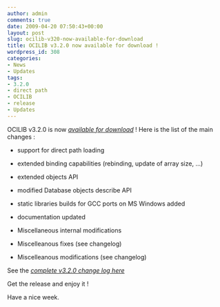 ```yaml
---
author: admin
comments: true
date: 2009-04-20 07:50:43+00:00
layout: post
slug: ocilib-v320-now-available-for-download
title: OCILIB v3.2.0 now available for download !
wordpress_id: 308
categories:
- News
- Updates
tags:
- 3.2.0
- direct path
- OCILIB
- release
- Updates
---
```


  

OCILIB v3.2.0 is now [_available for download_](http://orclib.sourceforge.net/download/) ! Here is the list of the main changes :



  
  * support  for direct path loading

  
  * extended binding capabilities (rebinding, update of array size, ...)

  
  * extended objects API

  
  * modified Database objects describe API

  
  * static libraries builds for GCC ports on MS Windows added

  
  * documentation updated

  
  * Miscellaneous internal modifications

  
  * Miscelleanous fixes (see changelog)

  
  * Miscelleanous modifications (see changelog)


See the [_complete v3.2.0 change log here_](http://orclib.sourceforge.net/public/changelogs/ocilib-changelog-v3.2.0.txt)

Get the release and enjoy it !

Have a nice week.

